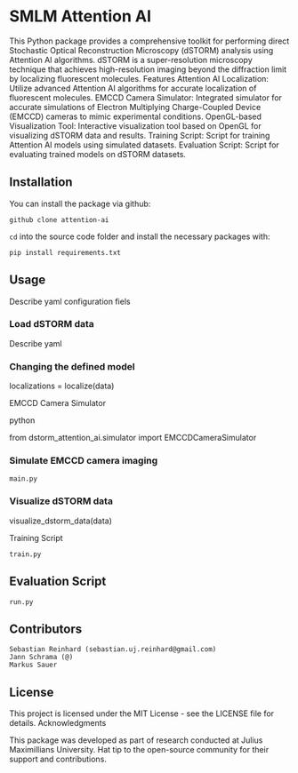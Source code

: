 # SMLM Attention AI

This Python package provides a comprehensive toolkit for performing direct Stochastic Optical Reconstruction Microscopy (dSTORM) analysis using Attention AI algorithms. dSTORM is a super-resolution microscopy technique that achieves high-resolution imaging beyond the diffraction limit by localizing fluorescent molecules.
Features
Attention AI Localization: Utilize advanced Attention AI algorithms for accurate localization of fluorescent molecules.
EMCCD Camera Simulator: Integrated simulator for accurate simulations of Electron Multiplying Charge-Coupled Device (EMCCD) cameras to mimic experimental conditions.
OpenGL-based Visualization Tool: Interactive visualization tool based on OpenGL for visualizing dSTORM data and results.
Training Script: Script for training Attention AI models using simulated datasets.
Evaluation Script: Script for evaluating trained models on dSTORM datasets.

## Installation

You can install the package via github:

````
github clone attention-ai
````
`cd` into the source code folder and install the necessary packages with:
````
pip install requirements.txt
````
## Usage
Describe yaml configuration fiels

### Load dSTORM data
Describe yaml

### Changing the defined model
localizations = localize(data)

EMCCD Camera Simulator

python

from dstorm_attention_ai.simulator import EMCCDCameraSimulator

### Simulate EMCCD camera imaging

````
main.py
````

### Visualize dSTORM data
visualize_dstorm_data(data)

Training Script


````
train.py
````

## Evaluation Script

````
run.py
````
## Contributors

    Sebastian Reinhard (sebastian.uj.reinhard@gmail.com)
    Jann Schrama (@)
    Markus Sauer

## License

This project is licensed under the MIT License - see the LICENSE file for details.
Acknowledgments

This package was developed as part of research conducted at Julius Maximillians University.
Hat tip to the open-source community for their support and contributions.